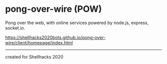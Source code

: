 # pong-over-wire (POW)
Pong over the web, with online services powered by node.js, express, socket.io.

https://shellhacks2020bots.github.io/pong-over-wire/client/homepage/index.html

---
created for Shellhacks 2020
